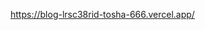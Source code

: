 https://blog-lrsc38rid-tosha-666.vercel.app/

<!--
{
    "data": {
        "user": {
            "email": "gennadij.minakofff@yandex.ru",
            "username": "fedora_tutcheva_103",
            "bio": null,
            "image": "https://api.realworld.io/images/smiley-cyrus.jpeg",
            "token": "eyJhbGciOiJIUzI1NiIsInR5cCI6IkpXVCJ9.eyJlbWFpbCI6Imdlbm5hZGlqLm1pbmFrb2ZmZkB5YW5kZXgucnUiLCJ1c2VybmFtZSI6ImZlZG9yYV90dXRjaGV2YV8xMDMiLCJpYXQiOjE2NTAyODAwMTQsImV4cCI6MTY1NTQ2NDAxNH0.MQZ5LgrrUVvrsyApXuKAhE-4FHqXFF2twN4AWwopWRo"
        }
    },
    "status": 200,
    "statusText": "",
    "headers": {
        "content-type": "application/json; charset=utf-8"
    },
    "config": {
        "transitional": {
            "silentJSONParsing": true,
            "forcedJSONParsing": true,
            "clarifyTimeoutError": false
        },
        "transformRequest": [
            null
        ],
        "transformResponse": [
            null
        ],
        "timeout": 0,
        "xsrfCookieName": "XSRF-TOKEN",
        "xsrfHeaderName": "X-XSRF-TOKEN",
        "maxContentLength": -1,
        "maxBodyLength": -1,
        "headers": {
            "Accept": "application/json, text/plain, */*",
            "Content-Type": "application/json"
        },
        "baseURL": "https://api.realworld.io/",
        "method": "post",
        "url": "api/users",
        "data": "{\"user\":{\"username\":\"fedora_tutcheva_103\",\"email\":\"gennadij.minakofff@yandex.ru\",\"password\":\"123456\"}}"
    },
    "request": {}
} -->
<!-- {
  "user": {
    "email": "test321@mail.ru",
    "username": "territory123",
    "bio": null,
    "image": "https://api.realworld.io/images/smiley-cyrus.jpeg",
    "token": "eyJhbGciOiJIUzI1NiIsInR5cCI6IkpXVCJ9.eyJlbWFpbCI6InRlc3QzMjFAbWFpbC5ydSIsInVzZXJuYW1lIjoidGVycml0b3J5MTIzIiwiaWF0IjoxNjUxMDY1MjA1LCJleHAiOjE2NTYyNDkyMDV9.98_MY4lfkCCS8gYr8axM75U_g9acdM0Nnv6JvtpoMcI"
  }
      "token": "eyJhbGciOiJIUzI1NiIsInR5cCI6IkpXVCJ9.eyJlbWFpbCI6InRlc3QzMjFAbWFpbC5ydSIsInVzZXJuYW1lIjoidGVycml0b3J5MTIzIiwiaWF0IjoxNjUxMDY1NDEzLCJleHAiOjE2NTYyNDk0MTN9.Gk7x5hldPy_KXt23jqhq0uAit8cnKg6CdyTUC77rMLU"
} -->
